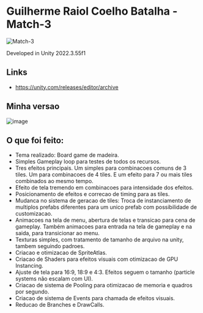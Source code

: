 # Guilherme Raiol Coelho Batalha - Match-3

![Match-3](/Match3.png?raw=true "Match-3")

Developed in Unity 2022.3.55f1

## Links
- https://unity.com/releases/editor/archive

## Minha versao
![image](https://github.com/user-attachments/assets/2eed0bad-e155-4e2b-9e72-4aaa1e04f4e9)

## O que foi feito:

- Tema realizado: Board game de madeira.
- Simples Gameplay loop para testes de todos os recursos.
- Tres efeitos principais. Um simples para combinacoes comuns de 3 tiles. Um para combinacoes de 4 tiles. E um efeito para 7 ou mais tiles combinados ao mesmo tempo.
- Efeito de tela tremendo em combinacoes para intensidade dos efeitos.
- Posicionamento de efeitos e correcao de timing para as tiles.
- Mudanca no sistema de geracao de tiles: Troca de instanciamento de multiplos prefabs diferentes para um unico prefab com possibilidade de customizacao.
- Animacoes na tela de menu, abertura de telas e transicao para cena de gameplay. Também animacoes para entrada na tela de gameplay e na saida, para transicionar ao menu.
- Texturas simples, com tratamento de tamanho de arquivo na unity, tambem seguindo padroes.
- Criacao e otimizacao de SpriteAtlas.
- Criacao de Shaders para efeitos visuais com otimizacao de GPU Instancing.
- Ajuste de tela para 16:9, 18:9 e 4:3. Efeitos seguem o tamanho (particle systems não escalam com UI).
- Criacao de sistema de Pooling para otimizacao de memoria e quadros por segundo.
- Criacao de sistema de Events para chamada de efeitos visuais.
- Reducao de Branches e DrawCalls.
